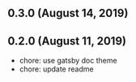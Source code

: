 ## 0.3.0 (August 14, 2019)


## 0.2.0 (August 11, 2019)

- chore: use gatsby doc theme
- chore: update readme
